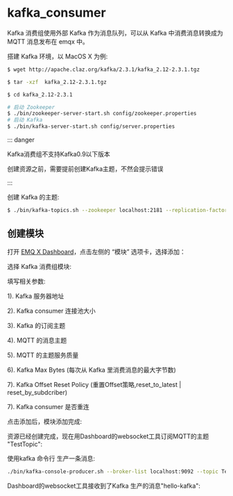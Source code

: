 # kafka\_consumer

Kafka 消费组使用外部 Kafka 作为消息队列，可以从 Kafka 中消费消息转换成为 MQTT 消息发布在 emqx 中。

搭建 Kafka 环境，以 MacOS X 为例:

```bash
$ wget http://apache.claz.org/kafka/2.3.1/kafka_2.12-2.3.1.tgz

$ tar -xzf  kafka_2.12-2.3.1.tgz

$ cd kafka_2.12-2.3.1

# 启动 Zookeeper
$ ./bin/zookeeper-server-start.sh config/zookeeper.properties
# 启动 Kafka
$ ./bin/kafka-server-start.sh config/server.properties
```

::: danger

Kafka消费组不支持Kafka0.9以下版本

创建资源之前，需要提前创建Kafka主题，不然会提示错误

:::

创建 Kafka 的主题:

```bash
$ ./bin/kafka-topics.sh --zookeeper localhost:2181 --replication-factor 1 --partitions 1 --topic testTopic --create
```

## 创建模块

打开 [EMQ X Dashboard](http://127.0.0.1:18083/#/modules)，点击左侧的 “模块” 选项卡，选择添加：

选择 Kafka 消费组模块:

填写相关参数:

1\). Kafka 服务器地址

2\). Kafka consumer 连接池大小

3\). Kafka 的订阅主题

4\). MQTT 的消息主题

5\). MQTT 的主题服务质量

6\). Kafka Max Bytes \(每次从 Kafka 里消费消息的最大字节数\)

7\). Kafka Offset Reset Policy \(重置Offset策略,reset\_to\_latest \| reset\_by\_subdcriber\)

7\). Kafka consumer 是否重连

点击添加后，模块添加完成:

资源已经创建完成，现在用Dashboard的websocket工具订阅MQTT的主题 "TestTopic":

使用kafka 命令行 生产一条消息:

```bash
./bin/kafka-console-producer.sh --broker-list localhost:9092 --topic TestTopic
```

Dashboard的websocket工具接收到了Kafka 生产的消息"hello-kafka":

